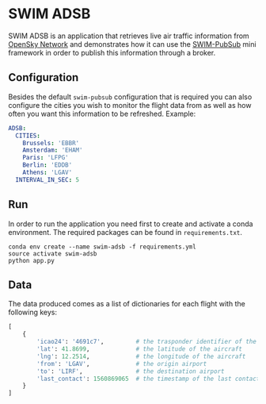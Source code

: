 # SWIM ADSB

SWIM ADSB is an application that retrieves live air traffic information from 
[OpenSky Network](https://opensky-network.org/) and demonstrates how it can use the 
[SWIM-PubSub](https://bitbucket.org/antavelos-eurocontrol/swim-pubsub) mini framework in order to publish this
information through a broker.


## Configuration
Besides the default `swim-pubsub` configuration that is required you can also configure the cities you wish
to monitor the flight data from as well as how often you want this information to be refreshed. Example:

```yml
ADSB:
  CITIES:
    Brussels: 'EBBR'
    Amsterdam: 'EHAM'
    Paris: 'LFPG'
    Berlin: 'EDDB'
    Athens: 'LGAV'
  INTERVAL_IN_SEC: 5
```

## Run
In order to run the application you need first to create and activate a conda environment. The required 
packages can be found in `requirements.txt`.

```shell
conda env create --name swim-adsb -f requirements.yml
source activate swim-adsb
python app.py
```

## Data
The data produced comes as a list of dictionaries for each flight with the following keys:
```python
[
    {
        'icao24': '4691c7',         # the trasponder identifier of the aircraft
        'lat': 41.8699,             # the latitude of the aircraft
        'lng': 12.2514,             # the longitude of the aircraft
        'from': 'LGAV',             # the origin airport
        'to': 'LIRF',               # the destination airport
        'last_contact': 1560869065  # the timestamp of the last contact in seconds since UNIX epoch
    }
]
```